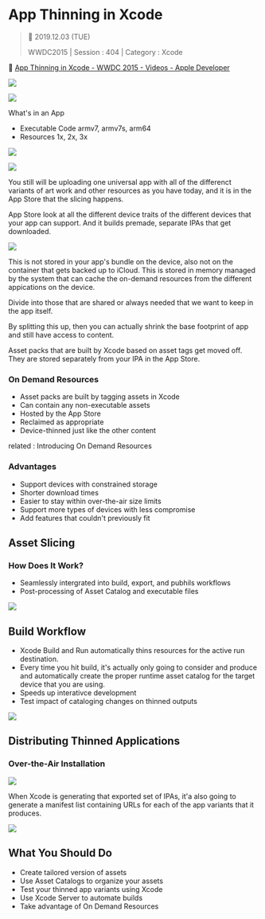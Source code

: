 # App Thinning in Xcode

> 📅 2019.12.03 (TUE)
>
> WWDC2015 | Session : 404 | Category : Xcode


🔗 [App Thinning in Xcode - WWDC 2015 - Videos - Apple Developer](https://developer.apple.com/videos/play/wwdc2015/404/)


![](/Jinha/images/App-Thinning-in-Xcode/Untitled.png)

![](/Jinha/images/App-Thinning-in-Xcode/Untitled1.png)

What's in an App

- Executable Code
armv7, armv7s, arm64
- Resources
1x, 2x, 3x

![](/Jinha/images/App-Thinning-in-Xcode/Untitled2.png)

![](/Jinha/images/App-Thinning-in-Xcode/Untitled3.png)

You still will be uploading one universal app with all of the differenct variants of art work and other resources as you have today, and it is in the App Store that the slicing happens.

App Store look at all the different device traits of the different devices that your app can support. And it builds premade, separate IPAs that get downloaded.

![](/Jinha/images/App-Thinning-in-Xcode/Untitled4.png)

This is not stored in your app's bundle on the device, also not on the container that gets backed up to iCloud. This is stored in memory managed by the system that can cache the on-demand resources from the different appications on the device.

Divide into those that are shared or always needed that we want to keep in the app itself.

By splitting this up, then you can actually shrink the base footprint of app and still have access to content.

Asset packs that are built by Xcode based on asset tags get moved off. They are stored separately from your IPA in the App Store.

### On Demand Resources

- Asset packs are built by tagging assets in Xcode
- Can contain any non-executable assets
- Hosted by the App Store
- Reclaimed as appropriate
- Device-thinned just like the other content

related : Introducing On Demand Resources

### Advantages

- Support devices with constrained storage
- Shorter download times
- Easier to stay within over-the-air size limits
- Support more types of devices with less compromise
- Add features that couldn't previously fit

## Asset Slicing

### How Does It Work?

- Seamlessly intergrated into build, export, and pubhils workflows
- Post-processing of Asset Catalog and executable files

![](/Jinha/images/App-Thinning-in-Xcode/Untitled5.png)

## Build Workflow

- Xcode Build and Run automatically thins resources for the active run destination.
- Every time you hit build, it's actually only going to consider and produce and automatically create the proper runtime asset catalog for the target device that you are using.
- Speeds up interativce development
- Test impact of cataloging changes on thinned outputs

![](/Jinha/images/App-Thinning-in-Xcode/Untitled6.png)

## Distributing Thinned Applications

### Over-the-Air Installation

![](/Jinha/images/App-Thinning-in-Xcode/Untitled7.png)

When Xcode is generating that exported set of IPAs, it'a also going to generate a manifest list containing URLs for each of the app variants that it produces.

![](/Jinha/images/App-Thinning-in-Xcode/Untitled8.png)

## What You Should Do

- Create tailored version of assets
- Use Asset Catalogs to organize your assets
- Test your thinned app variants using Xcode
- Use Xcode Server to automate builds
- Take advantage of On Demand Resources
